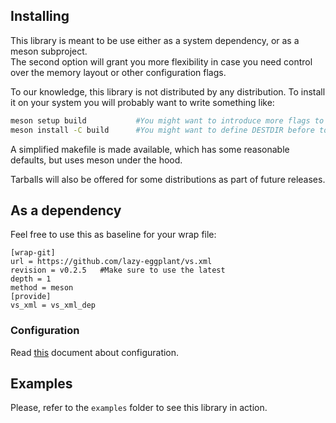## Installing

This library is meant to be use either as a system dependency, or as a meson subproject.  
The second option will grant you more flexibility in case you need control over the memory layout or other configuration flags.  

To our knowledge, this library is not distributed by any distribution. To install it on your system you will probably want to write something like:

```sh
meson setup build           #You might want to introduce more flags to setup the build type to release, lto optimizations et cetera.
meson install -C build      #You might want to define DESTDIR before to perform a semi-dry run.
```

A simplified makefile is made available, which has some reasonable defaults, but uses meson under the hood.  

Tarballs will also be offered for some distributions as part of future releases.  

## As a dependency

Feel free to use this as baseline for your wrap file:

```meson
[wrap-git]
url = https://github.com/lazy-eggplant/vs.xml
revision = v0.2.5   #Make sure to use the latest
depth = 1
method = meson
[provide]
vs_xml = vs_xml_dep
```

### Configuration
Read [this](./configuration.md) document about configuration.

## Examples

Please, refer to the `examples` folder to see this library in action.